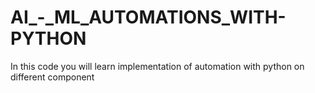 # AI_-_ML_AUTOMATIONS_WITH-PYTHON
In this code you will learn implementation of automation with python on different component  
